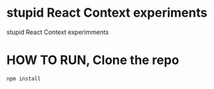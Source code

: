 # stupid React Context experiments
stupid React Context experimments

# HOW TO RUN, Clone the repo
```npm install```

